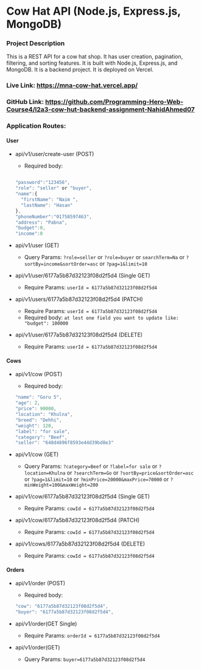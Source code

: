 # Cow Hat API (Node.js, Express.js, MongoDB)

### Project Description

This is a REST API for a cow hat shop. It has user creation, pagination, filtering, and sorting features. It is built with Node.js, Express.js, and MongoDB. It is a backend project. It is deployed on Vercel.

### Live Link: https://mna-cow-hat.vercel.app/

### GitHub Link: https://github.com/Programming-Hero-Web-Course4/l2a3-cow-hut-backend-assignment-NahidAhmed07

### Application Routes:

#### User

- api/v1/user/create-user (POST)

  - Required body:

  ```ts

  "password":"123456",
  "role": "seller" or "buyer",
  "name":{
    "firstName": "Naim ",
    "lastName": "Hasan"
  },
  "phoneNumber":"01758597463",
  "address": "Pabna",
  "budget":0,
  "income":0

  ```

- api/v1/user (GET)
  - Query Params: `?role=seller` or `?role=buyer` or `searchTerm=Na` or `?sortBy=income&sortOrder=asc` or `?pag=1&limit=10`
- api/v1/user/6177a5b87d32123f08d2f5d4 (Single GET)
  - Require Params: `userId = 6177a5b87d32123f08d2f5d4`
- api/v1/users/6177a5b87d32123f08d2f5d4 (PATCH)
  - Require Params: `userId = 6177a5b87d32123f08d2f5d4`
  - Required body: `at lest one field you want to update like: "budget": 100000`
- api/v1/user/6177a5b87d32123f08d2f5d4 (DELETE)
  - Require Params: `userId = 6177a5b87d32123f08d2f5d4`

#### Cows

- api/v1/cow (POST)

  - Required body:

  ```ts
  "name": "Goru 5",
  "age": 2,
  "price": 90000,
  "location": "Khulna",
  "breed": "Dehhi",
  "weight": 120,
  "label": "for sale",
  "category": "Beef",
  "seller": "648d4896f8593e44d39bd8e3"

  ```

- api/v1/cow (GET)
  - Query Params: `?category=Beef` or `?label=for sale` or `?location=Khulna` or `?searchTerm=Go` or `?sortBy=price&sortOrder=asc` or `?pag=1&limit=10` or `?minPrice=20000&maxPrice=70000` or `?minWeight=100&maxWeight=200`
- api/v1/cow/6177a5b87d32123f08d2f5d4 (Single GET)
  - Require Params: `cowId = 6177a5b87d32123f08d2f5d4`
- api/v1/cow/6177a5b87d32123f08d2f5d4 (PATCH)
  - Require Params: `cowId = 6177a5b87d32123f08d2f5d4`
- api/v1/cows/6177a5b87d32123f08d2f5d4 (DELETE)
  - Require Params: `cowId = 6177a5b87d32123f08d2f5d4`

#### Orders

- api/v1/order (POST)

  - Required body:

  ```ts
  "cow": "6177a5b87d32123f08d2f5d4",
  "buyer": "6177a5b87d32123f08d2f5d4",

  ```

- api/v1/order(GET Single)
  - Require Params: `orderId = 6177a5b87d32123f08d2f5d4`
- api/v1/order(GET)
  - Query Params: `buyer=6177a5b87d32123f08d2f5d4`
